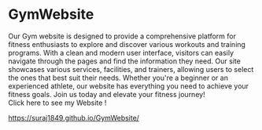 # GymWebsite
Our Gym website is designed to provide a comprehensive platform for fitness enthusiasts to explore and discover various workouts and training programs. With a clean and modern user interface, visitors can easily navigate through the pages and find the information they need. Our site showcases various services, facilities, and trainers, allowing users to select the ones that best suit their needs. Whether you're a beginner or an experienced athlete, our website has everything you need to achieve your fitness goals. Join us today and elevate your fitness journey!      
Click here to see my Website !     

https://suraj1849.github.io/GymWebsite/
